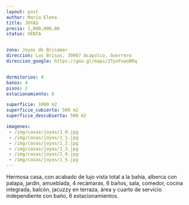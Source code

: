 ```yaml
---
layout: post
author: Maria Elena
title: JOYAS
precio: 1,000,000,00
status: VENTA


zona: Joyas de Brisamar
direccion: Las Brisas, 39867 Acapulco, Guerrero
direccion_google: https://goo.gl/maps/2TpxFxwoBRq


dormitorios: 4
banos: 4
pisos: 2
estacionamiento: 6

superficie: 1000 m2
superficie_cubierta: 500 m2
superficie_descubierta: 500 m2

imagenes:
 - /img/casas/joyas/1_0.jpg
 - /img/casas/joyas/1_1.jpg
 - /img/casas/joyas/1_2.jpg
 - /img/casas/joyas/1_3.jpg
 - /img/casas/joyas/1_4.jpg
 - /img/casas/joyas/1_5.jpg
---
```

Hermosa casa, con acabado de lujo vista total a la bahía, alberca con palapa, jardín, amueblada, 4 recámaras, 6 baños, sala, comedor, cocina integrada, balcón, jacuzzy en terraza, área y cuarto de servicio independiente con baño, 6 estacionamientos.
